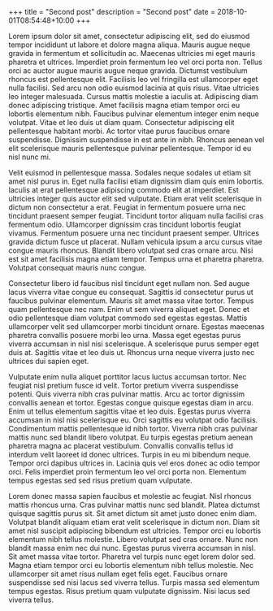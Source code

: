 +++
title = "Second post"
description = "Second post"
date = 2018-10-01T08:54:48+10:00
+++

Lorem ipsum dolor sit amet, consectetur adipiscing elit, sed do eiusmod tempor incididunt ut labore et dolore magna aliqua. Mauris augue neque gravida in fermentum et sollicitudin ac. Maecenas ultricies mi eget mauris pharetra et ultrices. Imperdiet proin fermentum leo vel orci porta non. Tellus orci ac auctor augue mauris augue neque gravida. Dictumst vestibulum rhoncus est pellentesque elit. Facilisis leo vel fringilla est ullamcorper eget nulla facilisi. Sed arcu non odio euismod lacinia at quis risus. Vitae ultricies leo integer malesuada. Cursus mattis molestie a iaculis at. Adipiscing diam donec adipiscing tristique. Amet facilisis magna etiam tempor orci eu lobortis elementum nibh. Faucibus pulvinar elementum integer enim neque volutpat. Vitae et leo duis ut diam quam. Consectetur adipiscing elit pellentesque habitant morbi. Ac tortor vitae purus faucibus ornare suspendisse. Dignissim suspendisse in est ante in nibh. Rhoncus aenean vel elit scelerisque mauris pellentesque pulvinar pellentesque. Tempor id eu nisl nunc mi.

Velit euismod in pellentesque massa. Sodales neque sodales ut etiam sit amet nisl purus in. Eget nulla facilisi etiam dignissim diam quis enim lobortis. Iaculis at erat pellentesque adipiscing commodo elit at imperdiet. Est ultricies integer quis auctor elit sed vulputate. Etiam erat velit scelerisque in dictum non consectetur a erat. Feugiat in fermentum posuere urna nec tincidunt praesent semper feugiat. Tincidunt tortor aliquam nulla facilisi cras fermentum odio. Ullamcorper dignissim cras tincidunt lobortis feugiat vivamus. Fermentum posuere urna nec tincidunt praesent semper. Ultrices gravida dictum fusce ut placerat. Nullam vehicula ipsum a arcu cursus vitae congue mauris rhoncus. Blandit libero volutpat sed cras ornare arcu. Nisi est sit amet facilisis magna etiam tempor. Tempus urna et pharetra pharetra. Volutpat consequat mauris nunc congue.

Consectetur libero id faucibus nisl tincidunt eget nullam non. Sed augue lacus viverra vitae congue eu consequat. Sagittis id consectetur purus ut faucibus pulvinar elementum. Mauris sit amet massa vitae tortor. Tempus quam pellentesque nec nam. Enim ut sem viverra aliquet eget. Donec et odio pellentesque diam volutpat commodo sed egestas egestas. Mattis ullamcorper velit sed ullamcorper morbi tincidunt ornare. Egestas maecenas pharetra convallis posuere morbi leo urna. Massa eget egestas purus viverra accumsan in nisl nisi scelerisque. A scelerisque purus semper eget duis at. Sagittis vitae et leo duis ut. Rhoncus urna neque viverra justo nec ultrices dui sapien eget.

Vulputate enim nulla aliquet porttitor lacus luctus accumsan tortor. Nec feugiat nisl pretium fusce id velit. Tortor pretium viverra suspendisse potenti. Quis viverra nibh cras pulvinar mattis. Arcu ac tortor dignissim convallis aenean et tortor. Egestas congue quisque egestas diam in arcu. Enim ut tellus elementum sagittis vitae et leo duis. Egestas purus viverra accumsan in nisl nisi scelerisque eu. Orci sagittis eu volutpat odio facilisis. Condimentum mattis pellentesque id nibh tortor. Viverra nibh cras pulvinar mattis nunc sed blandit libero volutpat. Eu turpis egestas pretium aenean pharetra magna ac placerat vestibulum. Convallis convallis tellus id interdum velit laoreet id donec ultrices. Turpis in eu mi bibendum neque. Tempor orci dapibus ultrices in. Lacinia quis vel eros donec ac odio tempor orci. Felis imperdiet proin fermentum leo vel orci porta non. Elementum tempus egestas sed sed risus pretium quam vulputate.

Lorem donec massa sapien faucibus et molestie ac feugiat. Nisl rhoncus mattis rhoncus urna. Cras pulvinar mattis nunc sed blandit. Platea dictumst quisque sagittis purus sit. Sit amet dictum sit amet justo donec enim diam. Volutpat blandit aliquam etiam erat velit scelerisque in dictum non. Diam sit amet nisl suscipit adipiscing bibendum est ultricies. Tempor orci eu lobortis elementum nibh tellus molestie. Libero volutpat sed cras ornare. Nunc non blandit massa enim nec dui nunc. Egestas purus viverra accumsan in nisl. Sit amet massa vitae tortor. Pharetra vel turpis nunc eget lorem dolor sed. Magna etiam tempor orci eu lobortis elementum nibh tellus molestie. Nec ullamcorper sit amet risus nullam eget felis eget. Faucibus ornare suspendisse sed nisi lacus sed viverra tellus. Turpis massa sed elementum tempus egestas. Risus pretium quam vulputate dignissim. Nisi lacus sed viverra tellus.